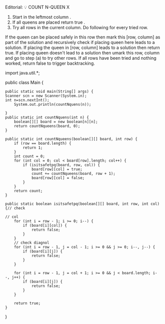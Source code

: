 Editorial: 💡 COUNT N-QUEEN
X
1) Start in the leftmost column .
2) If all queens are placed return true .
3) Try all rows in the current column. Do following for every tried row.

If the queen can be placed safely in this row then mark this [row, column] as part of the solution and recursively check if placing queen here leads to a solution.
If placing the queen in [row, column] leads to a solution then return true.
If placing queen doesn't lead to a solution then umark this row, column and go to step (a) to try other rows.
If all rows have been tried and nothing worked, return false to trigger backtracking.

import java.util.*;

public class Main {

    public static void main(String[] args) {
    Scanner scn = new Scanner(System.in);
    int n=scn.nextInt();
        System.out.println(countNquens(n));

    }
    public static int countNquens(int n) {
        boolean[][] board = new boolean[n][n];
        return countNqueens(board, 0);
    }

    public static int countNqueens(boolean[][] board, int row) {
        if (row == board.length) {
            return 1;
        }
        int count = 0;
        for (int col = 0; col < board[row].length; col++) {
            if (isitsafetpq(board, row, col)) {
                board[row][col] = true;
                count += countNqueens(board, row + 1);
                board[row][col] = false;
            }
        }
        return count;
    }

    public static boolean isitsafetpq(boolean[][] board, int row, int col) {// check
                                                                            // col
        for (int i = row - 1; i >= 0; i--) {
            if (board[i][col]) {
                return false;
            }
        }
        // check diagnol
        for (int i = row - 1, j = col - 1; i >= 0 && j >= 0; i--, j--) {
            if (board[i][j]) {
                return false;
            }
        }

        for (int i = row - 1, j = col + 1; i >= 0 && j < board.length; i--, j++) {
            if (board[i][j]) {
                return false;
            }
        }

        return true;
    }

}